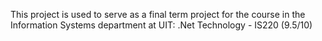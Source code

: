 This project is used to serve as a final term project for the course in the Information Systems department at UIT: .Net Technology - IS220 (9.5/10)
